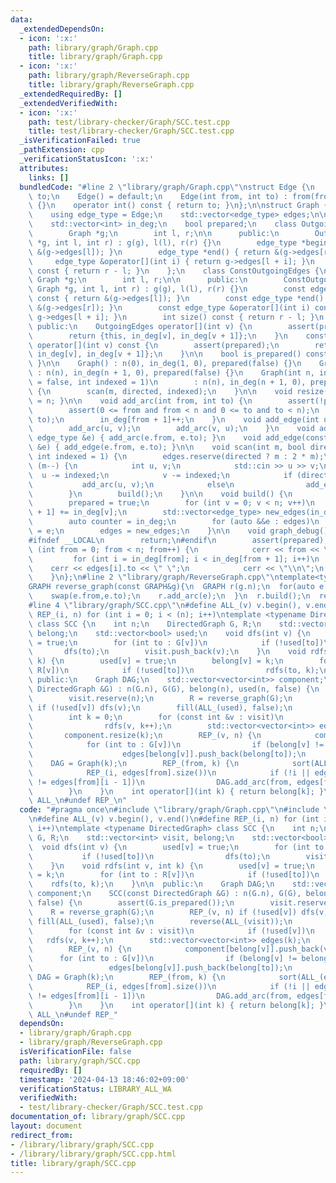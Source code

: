 ```yaml
---
data:
  _extendedDependsOn:
  - icon: ':x:'
    path: library/graph/Graph.cpp
    title: library/graph/Graph.cpp
  - icon: ':x:'
    path: library/graph/ReverseGraph.cpp
    title: library/graph/ReverseGraph.cpp
  _extendedRequiredBy: []
  _extendedVerifiedWith:
  - icon: ':x:'
    path: test/library-checker/Graph/SCC.test.cpp
    title: test/library-checker/Graph/SCC.test.cpp
  _isVerificationFailed: true
  _pathExtension: cpp
  _verificationStatusIcon: ':x:'
  attributes:
    links: []
  bundledCode: "#line 2 \"library/graph/Graph.cpp\"\nstruct Edge {\n    int from,\
    \ to;\n    Edge() = default;\n    Edge(int from, int to) : from(from), to(to)\
    \ {}\n    operator int() const { return to; }\n};\n\nstruct Graph {\n    int n;\n\
    \    using edge_type = Edge;\n    std::vector<edge_type> edges;\n\n  protected:\n\
    \    std::vector<int> in_deg;\n    bool prepared;\n    class OutgoingEdges {\n\
    \        Graph *g;\n        int l, r;\n\n      public:\n        OutgoingEdges(Graph\
    \ *g, int l, int r) : g(g), l(l), r(r) {}\n        edge_type *begin() { return\
    \ &(g->edges[l]); }\n        edge_type *end() { return &(g->edges[r]); }\n   \
    \     edge_type &operator[](int i) { return g->edges[l + i]; }\n        int size()\
    \ const { return r - l; }\n    };\n    class ConstOutgoingEdges {\n        const\
    \ Graph *g;\n        int l, r;\n\n      public:\n        ConstOutgoingEdges(const\
    \ Graph *g, int l, int r) : g(g), l(l), r(r) {}\n        const edge_type *begin()\
    \ const { return &(g->edges[l]); }\n        const edge_type *end() const { return\
    \ &(g->edges[r]); }\n        const edge_type &operator[](int i) const { return\
    \ g->edges[l + i]; }\n        int size() const { return r - l; }\n    };\n\n \
    \ public:\n    OutgoingEdges operator[](int v) {\n        assert(prepared);\n\
    \        return {this, in_deg[v], in_deg[v + 1]};\n    }\n    const ConstOutgoingEdges\
    \ operator[](int v) const {\n        assert(prepared);\n        return {this,\
    \ in_deg[v], in_deg[v + 1]};\n    }\n\n    bool is_prepared() const { return prepared;\
    \ }\n\n    Graph() : n(0), in_deg(1, 0), prepared(false) {}\n    Graph(int n)\
    \ : n(n), in_deg(n + 1, 0), prepared(false) {}\n    Graph(int n, int m, bool directed\
    \ = false, int indexed = 1)\n        : n(n), in_deg(n + 1, 0), prepared(false)\
    \ {\n        scan(m, directed, indexed);\n    }\n\n    void resize(int n) { n\
    \ = n; }\n\n    void add_arc(int from, int to) {\n        assert(!prepared);\n\
    \        assert(0 <= from and from < n and 0 <= to and to < n);\n        edges.emplace_back(from,\
    \ to);\n        in_deg[from + 1]++;\n    }\n    void add_edge(int u, int v) {\n\
    \        add_arc(u, v);\n        add_arc(v, u);\n    }\n    void add_arc(const\
    \ edge_type &e) { add_arc(e.from, e.to); }\n    void add_edge(const edge_type\
    \ &e) { add_edge(e.from, e.to); }\n\n    void scan(int m, bool directed = false,\
    \ int indexed = 1) {\n        edges.reserve(directed ? m : 2 * m);\n        while\
    \ (m--) {\n            int u, v;\n            std::cin >> u >> v;\n          \
    \  u -= indexed;\n            v -= indexed;\n            if (directed)\n     \
    \           add_arc(u, v);\n            else\n                add_edge(u, v);\n\
    \        }\n        build();\n    }\n\n    void build() {\n        assert(!prepared);\n\
    \        prepared = true;\n        for (int v = 0; v < n; v++)\n            in_deg[v\
    \ + 1] += in_deg[v];\n        std::vector<edge_type> new_edges(in_deg.back());\n\
    \        auto counter = in_deg;\n        for (auto &&e : edges)\n            new_edges[counter[e.from]++]\
    \ = e;\n        edges = new_edges;\n    }\n\n    void graph_debug() const {\n\
    #ifndef __LOCAL\n        return;\n#endif\n        assert(prepared);\n        for\
    \ (int from = 0; from < n; from++) {\n            cerr << from << \";\";\n   \
    \         for (int i = in_deg[from]; i < in_deg[from + 1]; i++)\n            \
    \    cerr << edges[i].to << \" \";\n            cerr << \"\\n\";\n        }\n\
    \    }\n};\n#line 2 \"library/graph/ReverseGraph.cpp\"\ntemplate<typename GRAPH>\n\
    GRAPH reverse_graph(const GRAPH&g){\n  GRAPH r(g.n);\n  for(auto e:g.edges){\n\
    \    swap(e.from,e.to);\n    r.add_arc(e);\n  }\n  r.build();\n  return r;\n}\n\
    #line 4 \"library/graph/SCC.cpp\"\n#define ALL_(v) v.begin(), v.end()\n#define\
    \ REP_(i, n) for (int i = 0; i < (n); i++)\ntemplate <typename DirectedGraph>\
    \ class SCC {\n    int n;\n    DirectedGraph G, R;\n    std::vector<int> visit,\
    \ belong;\n    std::vector<bool> used;\n    void dfs(int v) {\n        used[v]\
    \ = true;\n        for (int to : G[v])\n            if (!used[to])\n         \
    \       dfs(to);\n        visit.push_back(v);\n    }\n    void rdfs(int v, int\
    \ k) {\n        used[v] = true;\n        belong[v] = k;\n        for (int to :\
    \ R[v])\n            if (!used[to])\n                rdfs(to, k);\n    }\n\n \
    \ public:\n    Graph DAG;\n    std::vector<vector<int>> component;\n    SCC(const\
    \ DirectedGraph &G) : n(G.n), G(G), belong(n), used(n, false) {\n        assert(G.is_prepared());\n\
    \        visit.reserve(n);\n        R = reverse_graph(G);\n        REP_(v, n)\
    \ if (!used[v]) dfs(v);\n        fill(ALL_(used), false);\n        reverse(ALL_(visit));\n\
    \        int k = 0;\n        for (const int &v : visit)\n            if (!used[v])\n\
    \                rdfs(v, k++);\n        std::vector<vector<int>> edges(k);\n \
    \       component.resize(k);\n        REP_(v, n) {\n            component[belong[v]].push_back(v);\n\
    \            for (int to : G[v])\n                if (belong[v] != belong[to])\n\
    \                    edges[belong[v]].push_back(belong[to]);\n        }\n    \
    \    DAG = Graph(k);\n        REP_(from, k) {\n            sort(ALL_(edges[from]));\n\
    \            REP_(i, edges[from].size())\n            if (!i || edges[from][i]\
    \ != edges[from][i - 1])\n                DAG.add_arc(from, edges[from][i]);\n\
    \        }\n    }\n    int operator[](int k) { return belong[k]; }\n};\n#undef\
    \ ALL_\n#undef REP_\n"
  code: "#pragma once\n#include \"library/graph/Graph.cpp\"\n#include \"library/graph/ReverseGraph.cpp\"\
    \n#define ALL_(v) v.begin(), v.end()\n#define REP_(i, n) for (int i = 0; i < (n);\
    \ i++)\ntemplate <typename DirectedGraph> class SCC {\n    int n;\n    DirectedGraph\
    \ G, R;\n    std::vector<int> visit, belong;\n    std::vector<bool> used;\n  \
    \  void dfs(int v) {\n        used[v] = true;\n        for (int to : G[v])\n \
    \           if (!used[to])\n                dfs(to);\n        visit.push_back(v);\n\
    \    }\n    void rdfs(int v, int k) {\n        used[v] = true;\n        belong[v]\
    \ = k;\n        for (int to : R[v])\n            if (!used[to])\n            \
    \    rdfs(to, k);\n    }\n\n  public:\n    Graph DAG;\n    std::vector<vector<int>>\
    \ component;\n    SCC(const DirectedGraph &G) : n(G.n), G(G), belong(n), used(n,\
    \ false) {\n        assert(G.is_prepared());\n        visit.reserve(n);\n    \
    \    R = reverse_graph(G);\n        REP_(v, n) if (!used[v]) dfs(v);\n       \
    \ fill(ALL_(used), false);\n        reverse(ALL_(visit));\n        int k = 0;\n\
    \        for (const int &v : visit)\n            if (!used[v])\n             \
    \   rdfs(v, k++);\n        std::vector<vector<int>> edges(k);\n        component.resize(k);\n\
    \        REP_(v, n) {\n            component[belong[v]].push_back(v);\n      \
    \      for (int to : G[v])\n                if (belong[v] != belong[to])\n   \
    \                 edges[belong[v]].push_back(belong[to]);\n        }\n       \
    \ DAG = Graph(k);\n        REP_(from, k) {\n            sort(ALL_(edges[from]));\n\
    \            REP_(i, edges[from].size())\n            if (!i || edges[from][i]\
    \ != edges[from][i - 1])\n                DAG.add_arc(from, edges[from][i]);\n\
    \        }\n    }\n    int operator[](int k) { return belong[k]; }\n};\n#undef\
    \ ALL_\n#undef REP_"
  dependsOn:
  - library/graph/Graph.cpp
  - library/graph/ReverseGraph.cpp
  isVerificationFile: false
  path: library/graph/SCC.cpp
  requiredBy: []
  timestamp: '2024-04-13 18:46:02+09:00'
  verificationStatus: LIBRARY_ALL_WA
  verifiedWith:
  - test/library-checker/Graph/SCC.test.cpp
documentation_of: library/graph/SCC.cpp
layout: document
redirect_from:
- /library/library/graph/SCC.cpp
- /library/library/graph/SCC.cpp.html
title: library/graph/SCC.cpp
---
```

